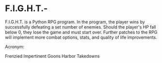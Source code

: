 # F.I.G.H.T.-
F.I.G.H.T. is a Python RPG program. In the program, the player wins by successfully defeating a set number of enemies. Should the player's HP fall below 0, they lose the game and must start over. Further patches to the RPG will implement more combat options, stats, and quality of life improvements.

Acronym:

Frenzied
Impertinent 
Goons
Harbor
Takedowns
